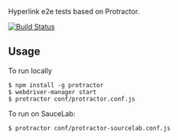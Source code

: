 Hyperlink e2e tests based on Protractor.

[![Build Status](https://travis-ci.org/hyperlinkapp/hypere2e.svg?branch=master)](https://travis-ci.org/hyperlinkapp/hypere2e)

## Usage

To run locally

    $ npm install -g protractor
    $ webdriver-manager start
    $ protractor conf/protractor.conf.js


To run on SauceLab:
    
    $ protractor conf/protractor-sourcelab.conf.js
